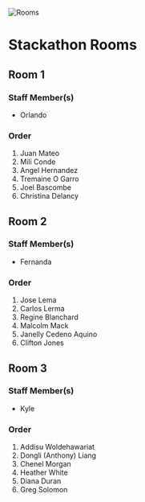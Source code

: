 ![Rooms](https://i.ytimg.com/vi/gIFjJj2a1-c/maxresdefault.jpg)

# Stackathon Rooms

## Room 1

### Staff Member(s)

- Orlando

### Order

1. Juan Mateo
2. Mili Conde
3. Angel Hernandez
4. Tremaine O Garro
5. Joel Bascombe
6. Christina Delancy

## Room 2

### Staff Member(s)

- Fernanda

### Order

1. Jose Lema
2. Carlos Lerma
3. Regine Blanchard
4. Malcolm Mack
5. Janelly Cedeno Aquino
6. Clifton Jones

## Room 3

### Staff Member(s)

- Kyle

### Order

1. Addisu Woldehawariat
2. Dongli (Anthony) Liang
3. Chenel Morgan
4. Heather White
5. Diana Duran
6. Greg Solomon

